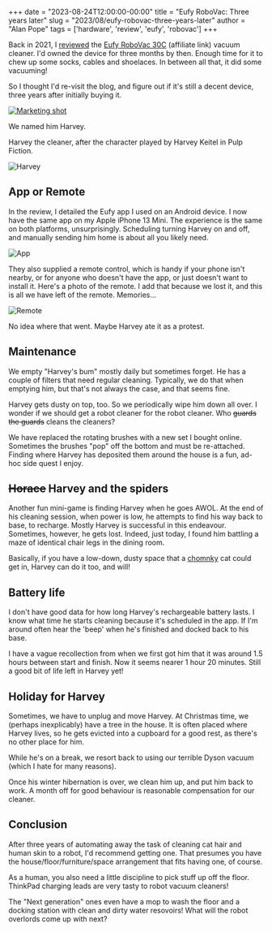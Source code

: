 +++
date = "2023-08-24T12:00:00-00:00"
title = "Eufy RoboVac: Three years later"
slug = "2023/08/eufy-robovac-three-years-later"
author = "Alan Pope"
tags = ['hardware', 'review', 'eufy', 'robovac']
+++

Back in 2021, I [reviewed](/blog/01/eufy-robovac-30c-review) the [Eufy RoboVac 30C](https://geni.us/OE72xMe) (affiliate link) vacuum cleaner. I'd owned the device for three months by then. Enough time for it to chew up some socks, cables and shoelaces. In between all that, it did some vacuuming! 

So I thought I'd re-visit the blog, and figure out if it's still a decent device, three years after initially buying it.

[![Marketing shot](/blog/images/2021-01-02/marketing.jpg)](https://geni.us/OE72xMe)

We named him Harvey. 

Harvey the cleaner, after the character played by Harvey Keitel in Pulp Fiction.

![Harvey](/blog/images/2023-08-24/IMG_3221.JPEG)


## App or Remote

In the review, I detailed the Eufy app I used on an Android device. I now have the same app on my Apple iPhone 13 Mini. The experience is the same on both platforms, unsurprisingly. Scheduling turning Harvey on and off, and manually sending him home is about all you likely need. 

![App](/blog/images/2021-01-02/app.jpg)

They also supplied a remote control, which is handy if your phone isn't nearby, or for anyone who doesn't have the app, or just doesn't want to install it. Here's a photo of the remote. I add that because we lost it, and this is all we have left of the remote. Memories...

![Remote](/blog/images/2021-01-02/remote.jpg)

No idea where that went. Maybe Harvey ate it as a protest.

## Maintenance

We empty "Harvey's bum" mostly daily but sometimes forget. He has a couple of filters that need regular cleaning. Typically, we do that when emptying him, but that's not always the case, and that seems fine. 

Harvey gets dusty on top, too. So we periodically wipe him down all over. I wonder if we should get a robot cleaner for the robot cleaner. Who ~~guards the guards~~ cleans the cleaners?

We have replaced the rotating brushes with a new set I bought online. Sometimes the brushes "pop" off the bottom and must be re-attached. Finding where Harvey has deposited them around the house is a fun, ad-hoc side quest I enjoy.

## ~~Horace~~ Harvey and the spiders

Another fun mini-game is finding Harvey when he goes AWOL. At the end of his cleaning session, when power is low, he attempts to find his way back to base, to recharge. Mostly Harvey is successful in this endeavour. Sometimes, however, he gets lost. Indeed, just today, I found him battling a maze of identical chair legs in the dining room.

Basically, if you have a low-down, dusty space that a [chomnky](https://www.reddit.com/r/Chonkers/) cat could get in, Harvey can do it too, and will! 

## Battery life

I don't have good data for how long Harvey's rechargeable battery lasts. I know what time he starts cleaning because it's scheduled in the app. If I'm around often hear the 'beep' when he's finished and docked back to his base. 

I have a vague recollection from when we first got him that it was around 1.5 hours between start and finish. Now it seems nearer 1 hour 20 minutes. Still a good bit of life left in Harvey yet!

## Holiday for Harvey

Sometimes, we have to unplug and move Harvey. At Christmas time, we (perhaps inexplicably) have a tree in the house. It is often placed where Harvey lives, so he gets evicted into a cupboard for a good rest, as there's no other place for him. 

While he's on a break, we resort back to using our terrible Dyson vacuum (which I hate for many reasons). 

Once his winter hibernation is over, we clean him up, and put him back to work. A month off for good behaviour is reasonable compensation for our cleaner.

## Conclusion

After three years of automating away the task of cleaning cat hair and human skin to a robot, I'd recommend getting one. That presumes you have the house/floor/furniture/space arrangement that fits having one, of course. 

As a human, you also need a little discipline to pick stuff up off the floor. ThinkPad charging leads are very tasty to robot vacuum cleaners!

The "Next generation" ones even have a mop to wash the floor and a docking station with clean and dirty water resovoirs! What will the robot overlords come up with next?